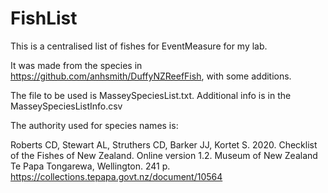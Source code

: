 # FishList

This is a centralised list of fishes for EventMeasure for my lab.

It was made from the species in https://github.com/anhsmith/DuffyNZReefFish, with some additions. 

The file to be used is MasseySpeciesList.txt. Additional info is in the MasseySpeciesListInfo.csv

The authority used for species names is:

Roberts CD, Stewart AL, Struthers CD, Barker JJ, Kortet S. 2020. Checklist of the Fishes of New Zealand. Online version 1.2. Museum of New Zealand Te Papa Tongarewa, Wellington. 241 p. https://collections.tepapa.govt.nz/document/10564
